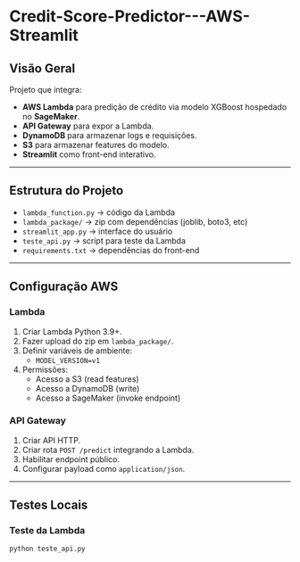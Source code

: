 # Credit-Score-Predictor---AWS-Streamlit
## Visão Geral
Projeto que integra:
- **AWS Lambda** para predição de crédito via modelo XGBoost hospedado no **SageMaker**.
- **API Gateway** para expor a Lambda.
- **DynamoDB** para armazenar logs e requisições.
- **S3** para armazenar features do modelo.
- **Streamlit** como front-end interativo.

---

## Estrutura do Projeto
- `lambda_function.py` → código da Lambda
- `lambda_package/` → zip com dependências (joblib, boto3, etc)
- `streamlit_app.py` → interface do usuário
- `teste_api.py` → script para teste da Lambda
- `requirements.txt` → dependências do front-end

---

## Configuração AWS

### Lambda
1. Criar Lambda Python 3.9+.
2. Fazer upload do zip em `lambda_package/`.
3. Definir variáveis de ambiente:
   - `MODEL_VERSION=v1`
4. Permissões:
   - Acesso a S3 (read features)
   - Acesso a DynamoDB (write)
   - Acesso a SageMaker (invoke endpoint)

### API Gateway
1. Criar API HTTP.
2. Criar rota `POST /predict` integrando a Lambda.
3. Habilitar endpoint público.
4. Configurar payload como `application/json`.

---

## Testes Locais

### Teste da Lambda
```bash
python teste_api.py
